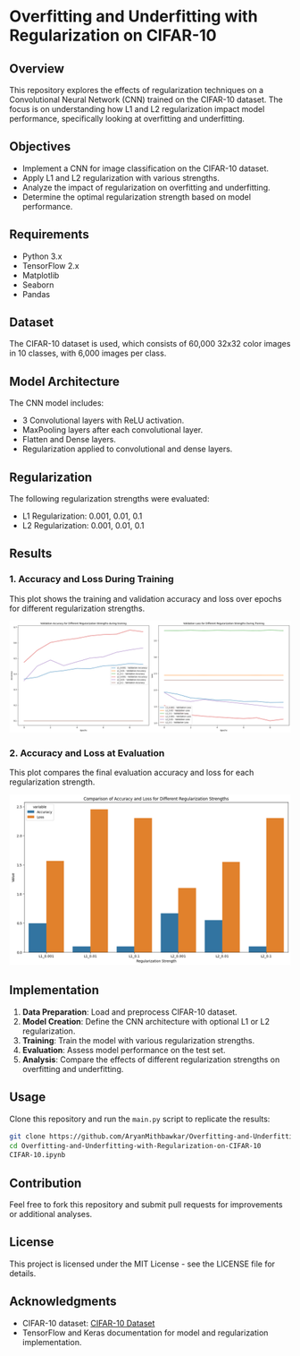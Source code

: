 # Overfitting and Underfitting with Regularization on CIFAR-10

## Overview

This repository explores the effects of regularization techniques on a Convolutional Neural Network (CNN) trained on the CIFAR-10 dataset. The focus is on understanding how L1 and L2 regularization impact model performance, specifically looking at overfitting and underfitting.

## Objectives

- Implement a CNN for image classification on the CIFAR-10 dataset.
- Apply L1 and L2 regularization with various strengths.
- Analyze the impact of regularization on overfitting and underfitting.
- Determine the optimal regularization strength based on model performance.

## Requirements

- Python 3.x
- TensorFlow 2.x
- Matplotlib
- Seaborn
- Pandas

## Dataset

The CIFAR-10 dataset is used, which consists of 60,000 32x32 color images in 10 classes, with 6,000 images per class.

## Model Architecture

The CNN model includes:
- 3 Convolutional layers with ReLU activation.
- MaxPooling layers after each convolutional layer.
- Flatten and Dense layers.
- Regularization applied to convolutional and dense layers.

## Regularization

The following regularization strengths were evaluated:
- L1 Regularization: 0.001, 0.01, 0.1
- L2 Regularization: 0.001, 0.01, 0.1

## Results

### 1. Accuracy and Loss During Training

This plot shows the training and validation accuracy and loss over epochs for different regularization strengths.

![Accuracy and Loss During Training](output.png)

### 2. Accuracy and Loss at Evaluation

This plot compares the final evaluation accuracy and loss for each regularization strength.

![Accuracy and Loss at Evaluation](output3.png)

## Implementation

1. **Data Preparation**: Load and preprocess CIFAR-10 dataset.
2. **Model Creation**: Define the CNN architecture with optional L1 or L2 regularization.
3. **Training**: Train the model with various regularization strengths.
4. **Evaluation**: Assess model performance on the test set.
5. **Analysis**: Compare the effects of different regularization strengths on overfitting and underfitting.

## Usage

Clone this repository and run the `main.py` script to replicate the results:

```bash
git clone https://github.com/AryanMithbawkar/Overfitting-and-Underfitting-with-Regularization-on-CIFAR-10.git
cd Overfitting-and-Underfitting-with-Regularization-on-CIFAR-10
CIFAR-10.ipynb
```
## Contribution
Feel free to fork this repository and submit pull requests for improvements or additional analyses.

## License
This project is licensed under the MIT License - see the LICENSE file for details.

## Acknowledgments
- CIFAR-10 dataset: [CIFAR-10 Dataset](https://www.tensorflow.org/datasets/catalog/cifar10)
- TensorFlow and Keras documentation for model and regularization implementation.
